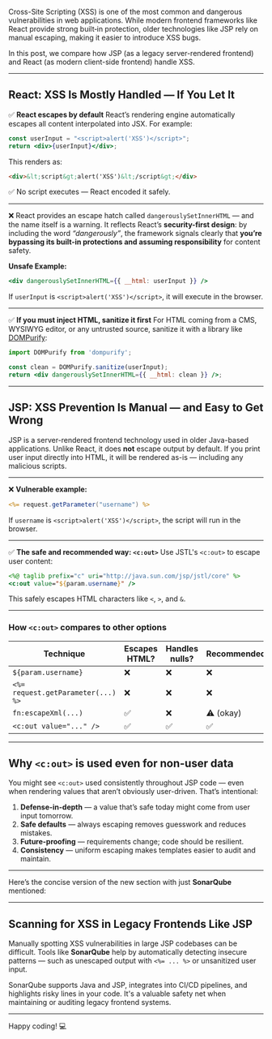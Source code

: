 Cross-Site Scripting (XSS) is one of the most common and dangerous vulnerabilities in web applications. While modern 
frontend frameworks like React provide strong built‑in protection, older technologies like JSP rely on manual escaping, 
making it easier to introduce XSS bugs.

In this post, we compare how JSP (as a legacy server-rendered frontend) and React (as modern client-side frontend) 
handle XSS.

---

## React: XSS Is Mostly Handled — If You Let It

✅ **React escapes by default**
React’s rendering engine automatically escapes all content interpolated into JSX. For example:

```jsx
const userInput = "<script>alert('XSS')</script>";
return <div>{userInput}</div>;
```

This renders as:

```html
<div>&lt;script&gt;alert('XSS')&lt;/script&gt;</div>
```

✅ No script executes — React encoded it safely.

---

❌ React provides an escape hatch called `dangerouslySetInnerHTML` — and the name itself is a warning. It reflects React’s **security-first design**: by including the word *“dangerously”*, the framework signals clearly that **you’re bypassing its built-in protections and assuming responsibility** for content safety.

**Unsafe Example:**

```jsx
<div dangerouslySetInnerHTML={{ __html: userInput }} />
```

If `userInput` is `<script>alert('XSS')</script>`, it will execute in the browser.

---

✅ **If you must inject HTML, sanitize it first**
For HTML coming from a CMS, WYSIWYG editor, or any untrusted source, sanitize it with a library like [DOMPurify](https://github.com/cure53/DOMPurify):

```jsx
import DOMPurify from 'dompurify';

const clean = DOMPurify.sanitize(userInput);
return <div dangerouslySetInnerHTML={{ __html: clean }} />;
```

---

## JSP: XSS Prevention Is Manual — and Easy to Get Wrong

JSP is a server-rendered frontend technology used in older Java-based applications. Unlike React, it does **not** escape output by default. If you print user input directly into HTML, it will be rendered as-is — including any malicious scripts.

---

❌ **Vulnerable example:**

```jsp
<%= request.getParameter("username") %>
```

If `username` is `<script>alert('XSS')</script>`, the script will run in the browser.

---

✅ **The safe and recommended way: `<c:out>`**
Use JSTL's `<c:out>` to escape user content:

```jsp
<%@ taglib prefix="c" uri="http://java.sun.com/jsp/jstl/core" %>
<c:out value="${param.username}" />
```

This safely escapes HTML characters like `<`, `>`, and `&`.

---

### How `<c:out>` compares to other options

| Technique                          | Escapes HTML? | Handles nulls? | Recommended |
| ---------------------------------- | ------------- | -------------- | ----------- |
| `${param.username}`                | ❌             | ❌              | ❌           |
| `<%= request.getParameter(...) %>` | ❌             | ❌              | ❌           |
| `fn:escapeXml(...)`                | ✅             | ❌              | ⚠️ (okay)   |
| `<c:out value="..." />`            | ✅             | ✅              | ✅           |

---

## Why `<c:out>` is used even for non-user data

You might see `<c:out>` used consistently throughout JSP code — even when rendering values that aren’t obviously user-driven. That’s intentional:

1. **Defense-in-depth** — a value that’s safe today might come from user input tomorrow.
2. **Safe defaults** — always escaping removes guesswork and reduces mistakes.
3. **Future-proofing** — requirements change; code should be resilient.
4. **Consistency** — uniform escaping makes templates easier to audit and maintain.

---
Here’s the concise version of the new section with just **SonarQube** mentioned:

---

## Scanning for XSS in Legacy Frontends Like JSP

Manually spotting XSS vulnerabilities in large JSP codebases can be difficult. Tools like **SonarQube** help by automatically detecting insecure patterns — such as unescaped output with `<%= ... %>` or unsanitized user input.

SonarQube supports Java and JSP, integrates into CI/CD pipelines, and highlights risky lines in your code. It's a valuable safety net when maintaining or auditing legacy frontend systems.

---

Happy coding! 💻
